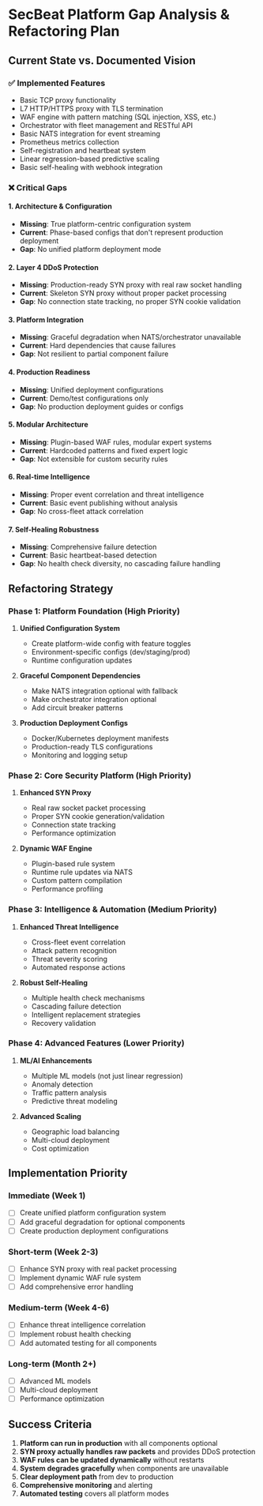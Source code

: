 # SecBeat Platform Gap Analysis & Refactoring Plan

## Current State vs. Documented Vision

### ✅ Implemented Features
- Basic TCP proxy functionality
- L7 HTTP/HTTPS proxy with TLS termination
- WAF engine with pattern matching (SQL injection, XSS, etc.)
- Orchestrator with fleet management and RESTful API
- Basic NATS integration for event streaming
- Prometheus metrics collection
- Self-registration and heartbeat system
- Linear regression-based predictive scaling
- Basic self-healing with webhook integration

### ❌ Critical Gaps

#### 1. **Architecture & Configuration**
- **Missing**: True platform-centric configuration system
- **Current**: Phase-based configs that don't represent production deployment
- **Gap**: No unified platform deployment mode

#### 2. **Layer 4 DDoS Protection**
- **Missing**: Production-ready SYN proxy with real raw socket handling
- **Current**: Skeleton SYN proxy without proper packet processing
- **Gap**: No connection state tracking, no proper SYN cookie validation

#### 3. **Platform Integration**
- **Missing**: Graceful degradation when NATS/orchestrator unavailable
- **Current**: Hard dependencies that cause failures
- **Gap**: Not resilient to partial component failure

#### 4. **Production Readiness**
- **Missing**: Unified deployment configurations
- **Current**: Demo/test configurations only
- **Gap**: No production deployment guides or configs

#### 5. **Modular Architecture**
- **Missing**: Plugin-based WAF rules, modular expert systems
- **Current**: Hardcoded patterns and fixed expert logic
- **Gap**: Not extensible for custom security rules

#### 6. **Real-time Intelligence**
- **Missing**: Proper event correlation and threat intelligence
- **Current**: Basic event publishing without analysis
- **Gap**: No cross-fleet attack correlation

#### 7. **Self-Healing Robustness**
- **Missing**: Comprehensive failure detection
- **Current**: Basic heartbeat-based detection
- **Gap**: No health check diversity, no cascading failure handling

## Refactoring Strategy

### Phase 1: Platform Foundation (High Priority)
1. **Unified Configuration System**
   - Create platform-wide config with feature toggles
   - Environment-specific configs (dev/staging/prod)
   - Runtime configuration updates

2. **Graceful Component Dependencies**
   - Make NATS integration optional with fallback
   - Make orchestrator integration optional
   - Add circuit breaker patterns

3. **Production Deployment Configs**
   - Docker/Kubernetes deployment manifests
   - Production-ready TLS configurations
   - Monitoring and logging setup

### Phase 2: Core Security Platform (High Priority)
1. **Enhanced SYN Proxy**
   - Real raw socket packet processing
   - Proper SYN cookie generation/validation
   - Connection state tracking
   - Performance optimization

2. **Dynamic WAF Engine**
   - Plugin-based rule system
   - Runtime rule updates via NATS
   - Custom pattern compilation
   - Performance profiling

### Phase 3: Intelligence & Automation (Medium Priority)
1. **Enhanced Threat Intelligence**
   - Cross-fleet event correlation
   - Attack pattern recognition
   - Threat severity scoring
   - Automated response actions

2. **Robust Self-Healing**
   - Multiple health check mechanisms
   - Cascading failure detection
   - Intelligent replacement strategies
   - Recovery validation

### Phase 4: Advanced Features (Lower Priority)
1. **ML/AI Enhancements**
   - Multiple ML models (not just linear regression)
   - Anomaly detection
   - Traffic pattern analysis
   - Predictive threat modeling

2. **Advanced Scaling**
   - Geographic load balancing
   - Multi-cloud deployment
   - Cost optimization

## Implementation Priority

### Immediate (Week 1)
- [ ] Create unified platform configuration system
- [ ] Add graceful degradation for optional components
- [ ] Create production deployment configurations

### Short-term (Week 2-3)
- [ ] Enhance SYN proxy with real packet processing
- [ ] Implement dynamic WAF rule system
- [ ] Add comprehensive error handling

### Medium-term (Week 4-6)
- [ ] Enhance threat intelligence correlation
- [ ] Implement robust health checking
- [ ] Add automated testing for all components

### Long-term (Month 2+)
- [ ] Advanced ML models
- [ ] Multi-cloud deployment
- [ ] Performance optimization

## Success Criteria

1. **Platform can run in production** with all components optional
2. **SYN proxy actually handles raw packets** and provides DDoS protection
3. **WAF rules can be updated dynamically** without restarts
4. **System degrades gracefully** when components are unavailable
5. **Clear deployment path** from dev to production
6. **Comprehensive monitoring** and alerting
7. **Automated testing** covers all platform modes
